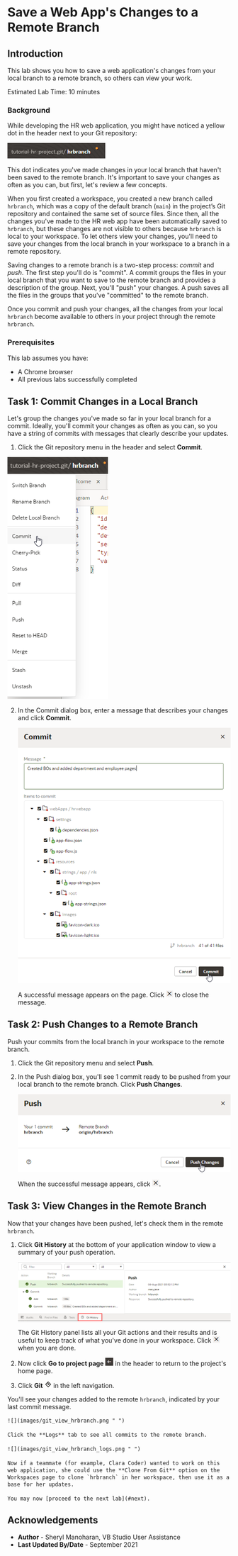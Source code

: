# Save a Web App's Changes to a Remote Branch

## Introduction

This lab shows you how to save a web application's changes from your local branch to a remote branch, so others can view your work.

Estimated Lab Time: 10 minutes

### Background
While developing the HR web application, you might have noticed a yellow dot in the header next to your Git repository:

![](images/git_changes_badge.png)

This dot indicates you've made changes in your local branch that haven't been saved to the remote branch. It's important to save your changes as often as you can, but first, let's review a few concepts.

When you first created a workspace, you created a new branch called `hrbranch`, which was a copy of the default branch (`main`) in the project’s Git repository and contained the same set of source files. Since then, all the changes you've made to the HR web app have been automatically saved to `hrbranch`, but these changes are not visible to others because `hrbranch` is local to your workspace. To let others view your changes, you'll need to save your changes from the local branch in your workspace to a branch in a remote repository.

Saving changes to a remote branch is a two-step process: _commit_ and _push_. The first step you'll do is "commit". A commit groups the files in your local branch that you want to save to the remote branch and provides a description of the group. Next, you'll "push" your changes. A push saves all the files in the groups that you've "committed" to the remote branch.

Once you commit and push your changes, all the changes from your local `hrbranch` become available to others in your project through the remote `hrbranch`.

### Prerequisites

This lab assumes you have:
* A Chrome browser
* All previous labs successfully completed

## Task 1: Commit Changes in a Local Branch
Let's group the changes you've made so far in your local branch for a commit. Ideally, you'll commit your changes as often as you can, so you have a string of commits with messages that clearly describe your updates.

1. Click the Git repository menu in the header and select **Commit**.

  ![](images/commit_menu.png " ")

2. In the Commit dialog box, enter a message that describes your changes and click **Commit**.

    ![](images/commit.png " ")

    A successful message appears on the page. Click ![Close message icon](images/x_icon.png) to close the message.

## Task 2: Push Changes to a Remote Branch

Push your commits from the local branch in your workspace to the remote branch.

1.  Click the Git repository menu and select **Push**.
2.  In the Push dialog box, you'll see 1 commit ready to be pushed from your local branch to the remote branch. Click **Push Changes**.

    ![](images/push_changes.png " ")

    When the successful message appears, click ![Close message icon](images/x_icon.png).

## Task 3: View Changes in the Remote Branch

Now that your changes have been pushed, let's check them in the remote `hrbranch`.

1. Click **Git History** at the bottom of your application window to view a summary of your push operation.

   ![](images/git_history.png " ")

   The Git History panel lists all your Git actions and their results and is useful to keep track of what you've done in your workspace. Click ![Close message icon](images/x_icon.png) when you are done.

2.  Now click **Go to project page** ![Go to Project Page icon](images/go_to_project_home_icon.png) in the header to return to the project's home page.

3.  Click **Git** ![Git icon](images/git_icon.png) in the left navigation.

   You'll see your changes added to the remote `hrbranch`, indicated by your last commit message.

    ![](images/git_view_hrbranch.png " ")

    Click the **Logs** tab to see all commits to the remote branch.

    ![](images/git_view_hrbranch_logs.png " ")

    Now if a teammate (for example, Clara Coder) wanted to work on this web application, she could use the **Clone From Git** option on the Workspaces page to clone `hrbranch` in her workspace, then use it as a base for her updates.

    You may now [proceed to the next lab](#next).


## Acknowledgements
* **Author** - Sheryl Manoharan, VB Studio User Assistance
* **Last Updated By/Date** - September 2021
